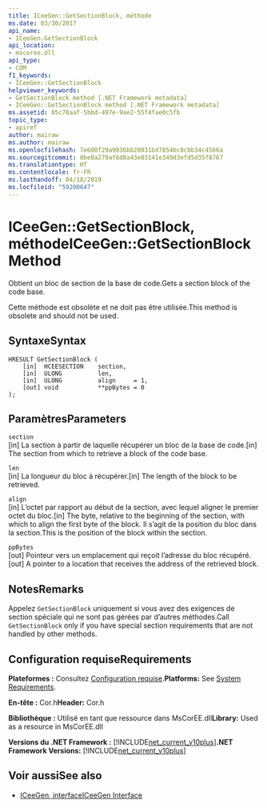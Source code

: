 ```yaml
---
title: ICeeGen::GetSectionBlock, méthode
ms.date: 03/30/2017
api_name:
- ICeeGen.GetSectionBlock
api_location:
- mscoree.dll
api_type:
- COM
f1_keywords:
- ICeeGen::GetSectionBlock
helpviewer_keywords:
- GetSectionBlock method [.NET Framework metadata]
- ICeeGen::GetSectionBlock method [.NET Framework metadata]
ms.assetid: 05c78aaf-5bbd-497e-9ae2-55f4fae0c5fb
topic_type:
- apiref
author: mairaw
ms.author: mairaw
ms.openlocfilehash: 7e600f29a9036bb28031bd7854bc8cbb34c4566a
ms.sourcegitcommit: 0be8a279af6d8a43e03141e349d3efd5d35f8767
ms.translationtype: HT
ms.contentlocale: fr-FR
ms.lasthandoff: 04/18/2019
ms.locfileid: "59200647"
---
```

# <a name="iceegengetsectionblock-method"></a><span data-ttu-id="f8fdf-102">ICeeGen::GetSectionBlock, méthode</span><span class="sxs-lookup"><span data-stu-id="f8fdf-102">ICeeGen::GetSectionBlock Method</span></span>
<span data-ttu-id="f8fdf-103">Obtient un bloc de section de la base de code.</span><span class="sxs-lookup"><span data-stu-id="f8fdf-103">Gets a section block of the code base.</span></span>  
  
 <span data-ttu-id="f8fdf-104">Cette méthode est obsolète et ne doit pas être utilisée.</span><span class="sxs-lookup"><span data-stu-id="f8fdf-104">This method is obsolete and should not be used.</span></span>  
  
## <a name="syntax"></a><span data-ttu-id="f8fdf-105">Syntaxe</span><span class="sxs-lookup"><span data-stu-id="f8fdf-105">Syntax</span></span>  
  
```  
HRESULT GetSectionBlock (  
    [in]  HCEESECTION    section,     
    [in]  ULONG          len,  
    [in]  ULONG          align     = 1,  
    [out] void           **ppBytes = 0  
);   
```  
  
## <a name="parameters"></a><span data-ttu-id="f8fdf-106">Paramètres</span><span class="sxs-lookup"><span data-stu-id="f8fdf-106">Parameters</span></span>  
 `section`  
 <span data-ttu-id="f8fdf-107">[in] La section à partir de laquelle récupérer un bloc de la base de code.</span><span class="sxs-lookup"><span data-stu-id="f8fdf-107">[in] The section from which to retrieve a block of the code base.</span></span>  
  
 `len`  
 <span data-ttu-id="f8fdf-108">[in] La longueur du bloc à récupérer.</span><span class="sxs-lookup"><span data-stu-id="f8fdf-108">[in] The length of the block to be retrieved.</span></span>  
  
 `align`  
 <span data-ttu-id="f8fdf-109">[in] L’octet par rapport au début de la section, avec lequel aligner le premier octet du bloc.</span><span class="sxs-lookup"><span data-stu-id="f8fdf-109">[in] The byte, relative to the beginning of the section, with which to align the first byte of the block.</span></span> <span data-ttu-id="f8fdf-110">Il s’agit de la position du bloc dans la section.</span><span class="sxs-lookup"><span data-stu-id="f8fdf-110">This is the position of the block within the section.</span></span>  
  
 `ppBytes`  
 <span data-ttu-id="f8fdf-111">[out] Pointeur vers un emplacement qui reçoit l’adresse du bloc récupéré.</span><span class="sxs-lookup"><span data-stu-id="f8fdf-111">[out] A pointer to a location that receives the address of the retrieved block.</span></span>  
  
## <a name="remarks"></a><span data-ttu-id="f8fdf-112">Notes</span><span class="sxs-lookup"><span data-stu-id="f8fdf-112">Remarks</span></span>  
 <span data-ttu-id="f8fdf-113">Appelez `GetSectionBlock` uniquement si vous avez des exigences de section spéciale qui ne sont pas gérées par d’autres méthodes.</span><span class="sxs-lookup"><span data-stu-id="f8fdf-113">Call `GetSectionBlock` only if you have special section requirements that are not handled by other methods.</span></span>  
  
## <a name="requirements"></a><span data-ttu-id="f8fdf-114">Configuration requise</span><span class="sxs-lookup"><span data-stu-id="f8fdf-114">Requirements</span></span>  
 <span data-ttu-id="f8fdf-115">**Plateformes :** Consultez [Configuration requise](../../../../docs/framework/get-started/system-requirements.md).</span><span class="sxs-lookup"><span data-stu-id="f8fdf-115">**Platforms:** See [System Requirements](../../../../docs/framework/get-started/system-requirements.md).</span></span>  
  
 <span data-ttu-id="f8fdf-116">**En-tête :** Cor.h</span><span class="sxs-lookup"><span data-stu-id="f8fdf-116">**Header:** Cor.h</span></span>  
  
 <span data-ttu-id="f8fdf-117">**Bibliothèque :** Utilisé en tant que ressource dans MsCorEE.dll</span><span class="sxs-lookup"><span data-stu-id="f8fdf-117">**Library:** Used as a resource in MsCorEE.dll</span></span>  
  
 <span data-ttu-id="f8fdf-118">**Versions du .NET Framework :** [!INCLUDE[net_current_v10plus](../../../../includes/net-current-v10plus-md.md)]</span><span class="sxs-lookup"><span data-stu-id="f8fdf-118">**.NET Framework Versions:** [!INCLUDE[net_current_v10plus](../../../../includes/net-current-v10plus-md.md)]</span></span>  
  
## <a name="see-also"></a><span data-ttu-id="f8fdf-119">Voir aussi</span><span class="sxs-lookup"><span data-stu-id="f8fdf-119">See also</span></span>

- [<span data-ttu-id="f8fdf-120">ICeeGen, interface</span><span class="sxs-lookup"><span data-stu-id="f8fdf-120">ICeeGen Interface</span></span>](../../../../docs/framework/unmanaged-api/metadata/iceegen-interface.md)
